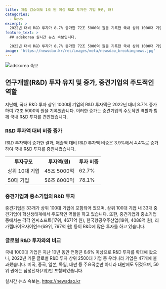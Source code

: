 ```yaml
---
title: 매출 감소에도 1조 원 이상 R&D 투자한 기업 9곳, 왜?
categories:
  - News
excerpt: >
  2022년 대비 R&D 투자가 8.7% 증가한 72조 5000억 원을 기록한 국내 상위 1000대 기업의 조사결과가 발표됐다. 매출액은 감소했지만, R&D 투자액은 증가해 국내 R&D 투자 비중은 높아졌다. 상위 기업들이 주도하는 가운데 중견기업과 중소기업도 R&D에 힘을 쏟고 있는데, 이는 국내 기업의 기술 혁신을 뒷받침하고 있다. 하지만, 글로벌 기업과 비교하면 국내 기업의 R&D 투자액은 상대적으로 적은 편이며, 특히 차세대 기술과 도전적 혁신 분야에 대한 정부의 지원이 필요하다는 의견이 제기되었다.
feature_text: >
  ## adskorea 실시간 뉴스 속보입니다.

  2022년 대비 R&D 투자가 8.7% 증가한 72조 5000억 원을 기록한 국내 상위 1000대 기업의 조사결과가 발표됐다. 매출액은 감소했지만, R&D 투자액은 증가해 국내 R&D 투자 비중은 높아졌다. 상위 기업들이 주도하는 가운데 중견기업과 중소기업도 R&D에 힘을 쏟고 있는데, 이는 국내 기업의 기술 혁신을 뒷받침하고 있다. 하지만, 글로벌 기업과 비교하면 국내 기업의 R&D 투자액은 상대적으로 적은 편이며, 특히 차세대 기술과 도전적 혁신 분야에 대한 정부의 지원이 필요하다는 의견이 제기되었다.
image: 'https://newsdao.kr/res/images/meta/newsdao_breakingnews.jpg'
---
```


<p><img src="https://newsdao.kr/res/images/meta/newsdao_breakingnews.jpg" alt="adskorea 속보" /></p>

<h2 data-ke-size="size26">연구개발(R&D) 투자 유지 및 증가, 중견기업의 주도적인 역할</h2>

<p data-ke-size="size16">지난해, 국내 R&D 투자 상위 1000대 기업의 R&D 투자액은 2022년 대비 8.7% 증가하여 72조 5000억 원을 기록했습니다. 이러한 증가는 중견기업의 주도적인 역할과 함께 국내 R&D 투자를 견인했습니다.</p>

<h3>R&D 투자액 대비 비중 증가</h3>

<p data-ke-size="size16">R&D 투자액이 증가한 결과, 매출액 대비 R&D 투자액 비중은 3.9%에서 4.4%로 증가하여 국내 R&D 투자를 증진시켰습니다.</p>

<table>
    <tr>
        <td style="text-align: center; height: 17px;"><b>투자규모</b></td>
        <td style="text-align: center; height: 17px;"><b>투자액(원)</b></td>
        <td style="text-align: center; height: 17px;"><b>투자 비중</b></td>
    </tr>
    <tr>
        <td>상위 10대 기업</td>
        <td>45조 5000억</td>
        <td>62.7%</td>
    </tr>
    <tr>
        <td>50대 기업</td>
        <td>56조 6000억</td>
        <td>78.1%</td>
    </tr>
</table>

<h3>중견기업과 중소기업의 R&D 투자</h3>

<p data-ke-size="size16">중견기업은 33개가 상위 100대 기업에 포함되어 있으며, 상위 100대 기업 내 33개 중견기업이 혁신생태계에서 주도적인 역할을 하고 있습니다. 또한, 중견기업과 중소기업 중에서는 각각 엔씨소프트(17위, 4671억 원), 한국항공우주산업(19위, 4088억 원), 리가켐바이오사이언스(69위, 797억 원) 등이 R&D에 많은 투자를 하고 있습니다.</p>

<h3>글로벌 R&D 투자와의 비교</h3>

<p data-ke-size="size16">국내 1000대 기업은 지난 10년 동안 연평균 6.6% 이상으로 R&D 투자를 확대해 왔으나, 2022년 기준 글로벌 R&D 투자 상위 2500대 기업 중 우리나라 기업은 47개에 불과했습니다. 미국, 중국, 일본, 독일, 대만 등 주요국뿐만 아니라 대만에도 뒤졌으며, 50위 권에는 삼성전자(7위)만 포함되었습니다.</p>
실시간 뉴스 속보는, <a href="https://newsdao.kr" rel="dofollow">https://newsdao.kr</a>


